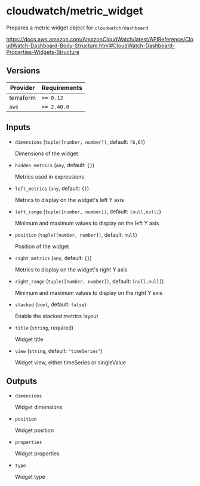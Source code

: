 # cloudwatch/metric_widget

Prepares a metric widget object for `cloudwatch/dashboard`

https://docs.aws.amazon.com/AmazonCloudWatch/latest/APIReference/CloudWatch-Dashboard-Body-Structure.html#CloudWatch-Dashboard-Properties-Widgets-Structure

<!-- bin/docs -->

## Versions

| Provider | Requirements |
|-|-|
| terraform | `>= 0.12` |
| `aws` | `>= 2.40.0` |

## Inputs

* `dimensions` (`tuple([number, number])`, default: `[6,6]`)

    Dimensions of the widget

* `hidden_metrics` (`any`, default: `{}`)

    Metrics used in expressions

* `left_metrics` (`any`, default: `{}`)

    Metrics to display on the widget's left Y axis

* `left_range` (`tuple([number, number])`, default: `[null,null]`)

    Minimum and maximum values to display on the left Y axis

* `position` (`tuple([number, number])`, default: `null`)

    Position of the widget

* `right_metrics` (`any`, default: `{}`)

    Metrics to display on the widget's right Y axis

* `right_range` (`tuple([number, number])`, default: `[null,null]`)

    Minimum and maximum values to display on the right Y axis

* `stacked` (`bool`, default: `false`)

    Enable the stacked metrics layout

* `title` (`string`, required)

    Widget title

* `view` (`string`, default: `"timeSeries"`)

    Widget view, either timeSeries or singleValue



## Outputs

* `dimensions`

    Widget dimensions

* `position`

    Widget position

* `properties`

    Widget properties

* `type`

    Widget type

